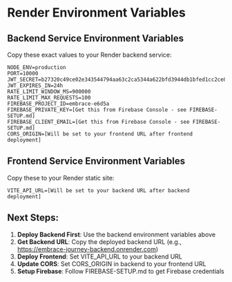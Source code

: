 # Render Environment Variables

## Backend Service Environment Variables

Copy these exact values to your Render backend service:

```
NODE_ENV=production
PORT=10000
JWT_SECRET=b27320c49ce02e343544794aa63c2ca5344a622bfd3944db1bfed1cc2ce8b4a91692a8ed063189142708bff0ce51374359b879f4e5d1fe2952246149c053adfb
JWT_EXPIRES_IN=24h
RATE_LIMIT_WINDOW_MS=900000
RATE_LIMIT_MAX_REQUESTS=100
FIREBASE_PROJECT_ID=embrace-e6d5a
FIREBASE_PRIVATE_KEY=[Get this from Firebase Console - see FIREBASE-SETUP.md]
FIREBASE_CLIENT_EMAIL=[Get this from Firebase Console - see FIREBASE-SETUP.md]
CORS_ORIGIN=[Will be set to your frontend URL after frontend deployment]
```

## Frontend Service Environment Variables

Copy these to your Render static site:

```
VITE_API_URL=[Will be set to your backend URL after backend deployment]
```

## Next Steps:

1. **Deploy Backend First**: Use the backend environment variables above
2. **Get Backend URL**: Copy the deployed backend URL (e.g., https://embrace-journey-backend.onrender.com)
3. **Deploy Frontend**: Set VITE_API_URL to your backend URL
4. **Update CORS**: Set CORS_ORIGIN in backend to your frontend URL
5. **Setup Firebase**: Follow FIREBASE-SETUP.md to get Firebase credentials
